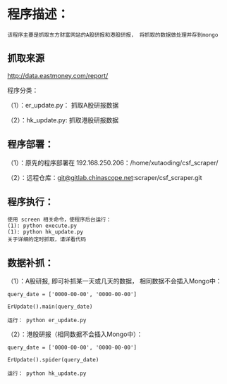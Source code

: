程序描述：
============
    该程序主要是抓取东方财富网站的A股研报和港股研报， 将抓取的数据做处理并存到mongo
    
抓取来源
----
http://data.eastmoney.com/report/
    
    
程序分类：

（1）：er_update.py：   抓取A股研报数据

（2）：hk_update.py:    抓取港股研报数据
    
程序部署：
---------
（1）：原先的程序部署在 192.168.250.206：/home/xutaoding/csf_scraper/

（2）：远程仓库：git@gitlab.chinascope.net:scraper/csf_scraper.git


程序执行：
--------
    使用 screen 相关命令，使程序后台运行：
    (1): python execute.py
    (1): python hk_update.py
    关于详细的定时抓取，请详看代码
    
    
数据补抓：
---------
（1）：A股研报, 即可补抓某一天或几天的数据， 相同数据不会插入Mongo中：

    query_date = ['0000-00-00', '0000-00-00']
    
    ErUpdate().main(query_date)
    
    运行： python er_update.py

（2）：港股研报（相同数据不会插入Mongo中）：

    query_date = ['0000-00-00', '0000-00-00']
    
    ErUpdate().spider(query_date)
    
    运行： python hk_update.py
    

    
